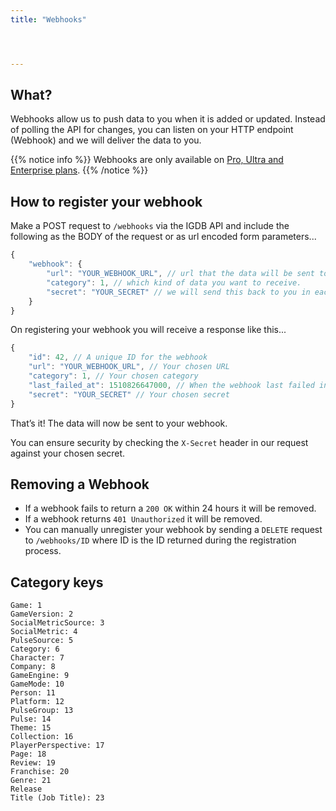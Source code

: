 ```yaml
---
title: "Webhooks"




---
```


## What?

Webhooks allow us to push data to you when it is added or updated. Instead of polling the API for changes, you can listen on your HTTP endpoint (Webhook) and we will deliver the data to you.

{{% notice info %}}
Webhooks are only available on [Pro, Ultra and Enterprise plans](https://api.igdb.com/pricing).
{{% /notice %}}

## How to register your webhook

Make a POST request to `/webhooks` via the IGDB API and include the following as the BODY of the request or as url encoded form parameters...

```javascript
{
    "webhook": {
        "url": "YOUR_WEBHOOK_URL", // url that the data will be sent to.
        "category": 1, // which kind of data you want to receive.
        "secret": "YOUR_SECRET" // we will send this back to you in each request.
    }
}
```

On registering your webhook you will receive a response like this...

```javascript
{
    "id": 42, // A unique ID for the webhook
    "url": "YOUR_WEBHOOK_URL", // Your chosen URL
    "category": 1, // Your chosen category
    "last_failed_at": 1510826647000, // When the webhook last failed in unix time
    "secret": "YOUR_SECRET" // Your chosen secret
}
```

That’s it! The data will now be sent to your webhook.

You can ensure security by checking the `X-Secret` header in our request against your chosen secret.

## Removing a Webhook

- If a webhook fails to return a `200 OK` within 24 hours it will be removed.
- If a webhook returns `401 Unauthorized` it will be removed.
- You can manually unregister your webhook by sending a `DELETE` request to `/webhooks/ID` where ID is the ID returned during the registration process.

## Category keys
```
Game: 1
GameVersion: 2
SocialMetricSource: 3
SocialMetric: 4
PulseSource: 5
Category: 6
Character: 7
Company: 8
GameEngine: 9
GameMode: 10
Person: 11
Platform: 12
PulseGroup: 13
Pulse: 14
Theme: 15
Collection: 16
PlayerPerspective: 17
Page: 18
Review: 19
Franchise: 20
Genre: 21
Release
Title (Job Title): 23
```